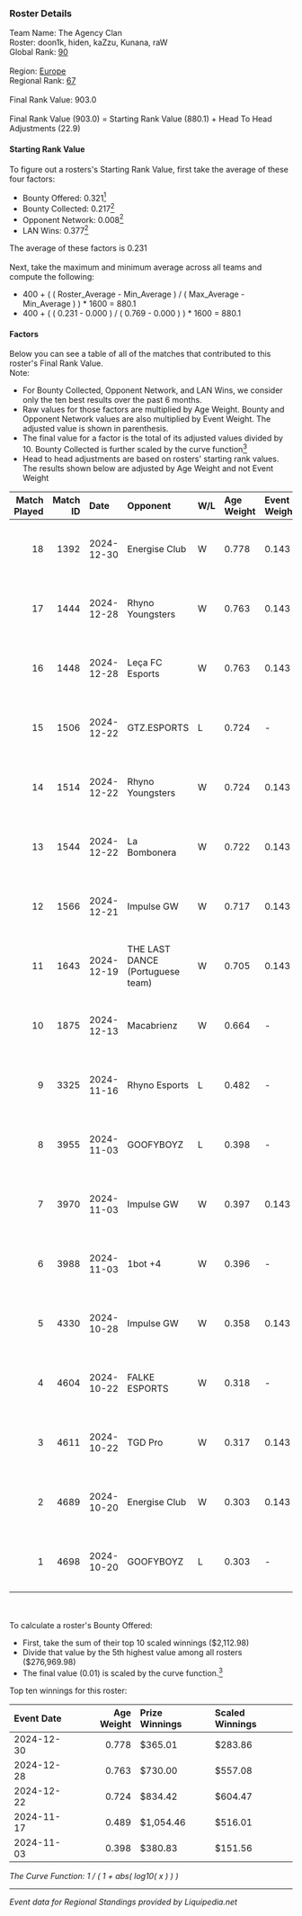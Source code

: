 ### Roster Details<br />
Team Name: The Agency Clan<br />
Roster: doon1k, hiden, kaZzu, Kunana, raW<br />
Global Rank: [90](../standings_global.md)<br />
<br />
Region: [Europe]( ../standings_europe.md)<br />
Regional Rank: [67]( ../standings_europe.md)<br />
<br />
Final Rank Value:  903.0<br />
<br />
Final Rank Value (903.0) = Starting Rank Value (880.1) + Head To Head Adjustments (22.9)<br />

#### Starting Rank Value<br />
To figure out a rosters's Starting Rank Value, first take the average of these four factors:<br />
- Bounty Offered: 0.321[<sup>1</sup>](#table2)
- Bounty Collected: 0.217[<sup>2</sup>](#table1)
- Opponent Network: 0.008[<sup>2</sup>](#table1)
- LAN Wins: 0.377[<sup>2</sup>](#table1)

The average of these factors is 0.231<br />
<br />
Next, take the maximum and minimum average across all teams and compute the following:<br />
- 400 + ( ( Roster_Average - Min_Average ) / ( Max_Average - Min_Average ) ) * 1600 = 880.1
- 400 + ( ( 0.231 - 0.000 ) / ( 0.769 - 0.000 ) ) * 1600 = 880.1


#### Factors<br />
Below you can see a table of all of the matches that contributed to this roster's Final Rank Value.<br />
Note:<br />

- For Bounty Collected, Opponent Network, and LAN Wins, we consider only the ten best results over the past 6 months.
- Raw values for those factors are multiplied by Age Weight. Bounty and Opponent Network values are also multiplied by Event Weight. The adjusted value is shown in parenthesis.
- The final value for a factor is the total of its adjusted values divided by 10. Bounty Collected is further scaled by the curve function[<sup>3</sup>](#curveFunction)
- Head to head adjustments are based on rosters' starting rank values. The results shown below are adjusted by Age Weight and not Event Weight
<span id="table1"></span><br />


| Match Played | Match ID | Date       | Opponent                         | W/L | Age Weight | Event Weight | Bounty Collected | Opponent Network | LAN Wins  | H2H Adj. | Roster                               |
| -: | -: | :- | :- | :- | :- | :- | :- | :- | :- | -: | :- |
|           18 |     1392 | 2024-12-30 | Energise Club                    | W   | 0.778      | 0.143        | 0.000 (0.000)    | 0.065 (0.007)    | 0 (0.000) |     2.65 | doon1k, hiden, kaZzu, Kunana, raW    |
|           17 |     1444 | 2024-12-28 | Rhyno Youngsters                 | W   | 0.763      | 0.143        | 0.004 (0.000)    | 0.120 (0.013)    | 0 (0.000) |     7.50 | doon1k, Hiden, kazzu, Kunana, raW    |
|           16 |     1448 | 2024-12-28 | Leça FC Esports                  | W   | 0.763      | 0.143        | 0.000 (0.000)    | -                | 0 (0.000) |     1.43 | doon1k, Hiden, kazzu, Kunana, raW    |
|           15 |     1506 | 2024-12-22 | GTZ.ESPORTS                      | L   | 0.724      | -            | -                | -                | -         |    -3.53 | doon1k, Hiden, kazzu, Kunana, raW    |
|           14 |     1514 | 2024-12-22 | Rhyno Youngsters                 | W   | 0.724      | 0.143        | 0.004 (0.000)    | 0.120 (0.012)    | 1 (0.724) |     7.10 | doon1k, Hiden, kazzu, Kunana, raW    |
|           13 |     1544 | 2024-12-22 | La Bombonera                     | W   | 0.722      | 0.143        | 0.000 (0.000)    | 0.035 (0.004)    | 1 (0.722) |     4.66 | doon1k, Hiden, kazzu, Kunana, raW    |
|           12 |     1566 | 2024-12-21 | Impulse GW                       | W   | 0.717      | 0.143        | 0.008 (0.001)    | 0.171 (0.018)    | 1 (0.717) |     6.96 | doon1k, Hiden, kazzu, Kunana, raW    |
|           11 |     1643 | 2024-12-19 | THE LAST DANCE (Portuguese team) | W   | 0.705      | 0.143        | 0.000 (0.000)    | 0.067 (0.007)    | 0 (0.000) |     4.74 | doon1k, hiden, kaZzu, Kunana, raW    |
|           10 |     1875 | 2024-12-13 | Macabrienz                       | W   | 0.664      | -            | -                | -                | 0 (0.000) |     1.40 | doon1k, hiden, kaZzu, Kunana, raW    |
|            9 |     3325 | 2024-11-16 | Rhyno Esports                    | L   | 0.482      | -            | -                | -                | -         |    -7.13 | Hiden, kaZzu, Kunana, raW, Werzaide  |
|            8 |     3955 | 2024-11-03 | GOOFYBOYZ                        | L   | 0.398      | -            | -                | -                | -         |    -7.82 | doon1k, Hiden, kazzu, Kunana, raW    |
|            7 |     3970 | 2024-11-03 | Impulse GW                       | W   | 0.397      | 0.143        | 0.008 (0.000)    | 0.171 (0.010)    | 1 (0.397) |     4.05 | doon1k, Hiden, kazzu, Kunana, raW    |
|            6 |     3988 | 2024-11-03 | 1bot +4                          | W   | 0.396      | -            | -                | -                | 1 (0.396) |     0.79 | doon1k, Hiden, kazzu, Kunana, raW    |
|            5 |     4330 | 2024-10-28 | Impulse GW                       | W   | 0.358      | 0.143        | 0.008 (0.000)    | 0.171 (0.009)    | -         |     3.83 | doon1k, kaZzu, Kunana, raW, Werzaide |
|            4 |     4604 | 2024-10-22 | FALKE ESPORTS                    | W   | 0.318      | -            | -                | -                | -         |     0.67 | doon1k, kaZzu, Kunana, raW, Werzaide |
|            3 |     4611 | 2024-10-22 | TGD Pro                          | W   | 0.317      | 0.143        | -                | 0.046 (0.002)    | -         |     0.66 | doon1k, kaZzu, Kunana, raW, Werzaide |
|            2 |     4689 | 2024-10-20 | Energise Club                    | W   | 0.303      | 0.143        | 0.000 (0.000)    | 0.065 (0.003)    | -         |     1.12 | doon1k, kaZzu, Kunana, raW, Werzaide |
|            1 |     4698 | 2024-10-20 | GOOFYBOYZ                        | L   | 0.303      | -            | -                | -                | -         |    -6.18 | doon1k, kaZzu, Kunana, raW, Werzaide |

<br />
<span id="table2"></span><br />
To calculate a roster's Bounty Offered:<br />

- First, take the sum of their top 10 scaled winnings ($2,112.98)
- Divide that value by the 5th highest value among all rosters ($276,969.98)
- The final value (0.01) is scaled by the curve function.[<sup>3</sup>](#curveFunction)

Top ten winnings for this roster:<br />

| Event Date | Age Weight | Prize Winnings | Scaled Winnings |
| :- | -: | :- | :- |
| 2024-12-30 |      0.778 | $365.01        | $283.86         |
| 2024-12-28 |      0.763 | $730.00        | $557.08         |
| 2024-12-22 |      0.724 | $834.42        | $604.47         |
| 2024-11-17 |      0.489 | $1,054.46      | $516.01         |
| 2024-11-03 |      0.398 | $380.83        | $151.56         |


<span id="curveFunction"></span>_The Curve Function: 1 / ( 1 + abs( log10( x ) ) )_<br />

---
_Event data for Regional Standings provided by Liquipedia.net_<br />
